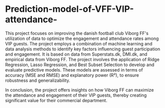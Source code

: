 # Prediction-model-of-VFF-VIP-attendance-
This project focuses on improving the danish football club Viborg FF's utilization of data to optimize the engagement and attendance rates among VIP guests. The project employs a combination of machine learning and data analysis methods to identify key factors influencing guest participation and engagement. It is based on data from Superstats.dk, DMI.dk, and empirical data from Viborg FF.
The project involves the application of Ridge Regression, Lasso Regression, and Best Subset Selection to develop and evaluate predictive models. These models are assessed in terms of accuracy (MSE and RMSE) and explanatory power (R²), to ensure robustness and generalizability.

In conclusion, the project offers insights on how Viborg FF can  maximize the attendance and engagement of their VIP guests, thereby creating significant value for their commercial department.







